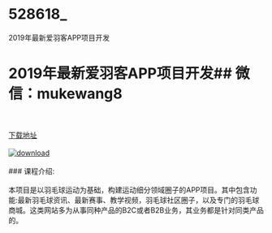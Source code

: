 # 528618_
2019年最新爱羽客APP项目开发
# 2019年最新爱羽客APP项目开发## 微信：mukewang8
<br/></br>[下载地址](http://www.36tz.cn/article/528618 "下载地址")
<br/></br>[![download](http://36tz.cn/muke_img/2019_11_356-29.jpg "下载地址")](http://www.36tz.cn/article/528618 "下载地址")
<br/></br>### 课程介绍:<br/></br>本项目是以羽毛球运动为基础，构建运动细分领域圈子的APP项目。其中包含功能:最新羽毛球资讯、最新赛事、教学视频，羽毛球社区圈子，以及专门的羽毛球商城。这类网站多为从事同种产品的B2C或者B2B业务，其业务都是针对同类产品的。


